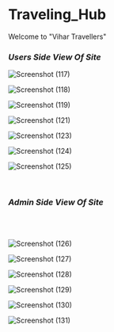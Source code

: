 # Traveling_Hub

Welcome to "Vihar Travellers"
<br>

### *Users Side View Of Site*



![Screenshot (117)](https://user-images.githubusercontent.com/111168325/224553908-223581c0-e4fd-4500-a437-bb411825f6f8.png)

![Screenshot (118)](https://user-images.githubusercontent.com/111168325/224553911-06664000-1cd5-4364-b66a-80d9dad48947.png)

![Screenshot (119)](https://user-images.githubusercontent.com/111168325/224553923-0cfee25c-ba82-47c1-b79b-9ad33c9e560b.png)

![Screenshot (121)](https://user-images.githubusercontent.com/111168325/224553927-53d61895-7488-4c3a-aa97-0bdc80a7b831.png)

![Screenshot (123)](https://user-images.githubusercontent.com/111168325/224553936-eda451ad-ea07-4335-8c16-3e2bd306ea8d.png)

![Screenshot (124)](https://user-images.githubusercontent.com/111168325/224553942-d264ece3-7df6-4825-bc62-e74856b46119.png)

![Screenshot (125)](https://user-images.githubusercontent.com/111168325/224553950-d2be3b1a-7bdb-4a36-8c76-3f9d920e40ea.png)

<br>

### *Admin Side View Of Site*
<br>
<br>

![Screenshot (126)](https://user-images.githubusercontent.com/111168325/224553987-3057a72e-0215-4372-a76e-c1ae1814bde4.png)

![Screenshot (127)](https://user-images.githubusercontent.com/111168325/224553990-d31be731-8ce0-4588-a701-73cdc3068e1e.png)

![Screenshot (128)](https://user-images.githubusercontent.com/111168325/224554011-6b20d6b7-fb37-40ef-8f85-41631d4700af.png)

![Screenshot (129)](https://user-images.githubusercontent.com/111168325/224554015-088dca86-5815-47cc-a6d2-f32d94043b06.png)

![Screenshot (130)](https://user-images.githubusercontent.com/111168325/224554021-a4298539-1718-4936-a1bd-48232a7ae54f.png)

![Screenshot (131)](https://user-images.githubusercontent.com/111168325/224554025-b6171ee6-979a-4c2d-94f4-9781126a0394.png)

